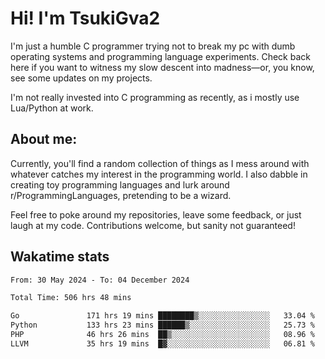 # Hi! I'm TsukiGva2

I'm just a humble C programmer trying not to break my pc with dumb operating systems and programming language experiments. Check back here if you want to witness my slow descent into madness—or, you know, see some updates on my projects.

I'm not really invested into C programming as recently, as i mostly use Lua/Python at work.

## About me:

Currently, you'll find a random collection of things as I mess around with whatever catches my interest in the programming world. I also dabble in creating toy programming languages and lurk around r/ProgrammingLanguages, pretending to be a wizard.

Feel free to poke around my repositories, leave some feedback, or just laugh at my code. Contributions welcome, but sanity not guaranteed!

## Wakatime stats
<!--START_SECTION:waka-->

```txt
From: 30 May 2024 - To: 04 December 2024

Total Time: 506 hrs 48 mins

Go               171 hrs 19 mins ████████▒░░░░░░░░░░░░░░░░   33.04 %
Python           133 hrs 23 mins ██████▒░░░░░░░░░░░░░░░░░░   25.73 %
PHP              46 hrs 26 mins  ██▒░░░░░░░░░░░░░░░░░░░░░░   08.96 %
LLVM             35 hrs 19 mins  █▓░░░░░░░░░░░░░░░░░░░░░░░   06.81 %
```

<!--END_SECTION:waka-->
